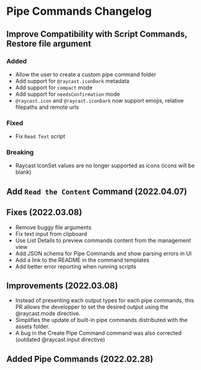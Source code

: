 # Pipe Commands Changelog

## Improve Compatibility with Script Commands, Restore file argument

### Added

- Allow the user to create a custom pipe command folder
- Add support for `@raycast.iconDark` metadata
- Add support for `compact` mode
- Add support for `needsConfirmation` mode
- `@raycast.icon` and `@raycast.iconDark` now support emojis, relative filepaths and remote urls

### Fixed

- Fix `Read Text` script

### Breaking

- Raycast IconSet values are no longer supported as icons (icons will be blank)

## Add `Read the Content` Command (2022.04.07)

## Fixes (2022.03.08)

- Remove buggy file arguments
- Fix text input from clipboard
- Use List Details to preview commands content from the management view
- Add JSON schema for Pipe Commands and show parsing errors in UI
- Add a link to the README in the command templates
- Add better error reporting when running scripts

## Improvements (2022.03.08)

- Instead of presenting each output types for each pipe commands, this PR allows the developper to set the desired output using the @raycast.mode directive.
- Simplifies the update of built-in pipe commands distributed with the assets folder.
- A bug in the Create Pipe Command command was also corrected (outdated @raycast.input directive)

## Added Pipe Commands (2022.02.28)
